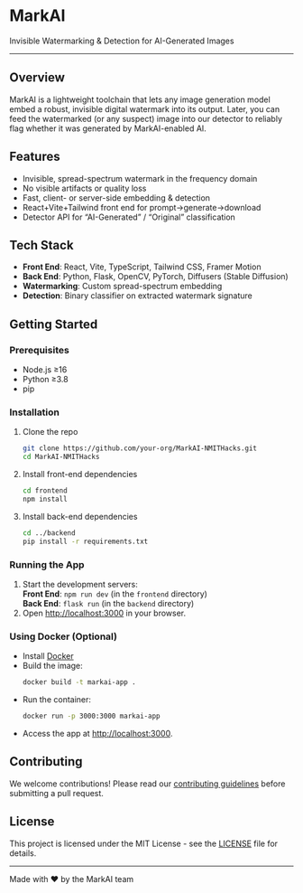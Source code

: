 # MarkAI

Invisible Watermarking & Detection for AI-Generated Images

---

## Overview
MarkAI is a lightweight toolchain that lets any image generation model embed a robust, invisible digital watermark into its output. Later, you can feed the watermarked (or any suspect) image into our detector to reliably flag whether it was generated by MarkAI-enabled AI.

## Features
- Invisible, spread-spectrum watermark in the frequency domain  
- No visible artifacts or quality loss  
- Fast, client- or server-side embedding & detection  
- React+Vite+Tailwind front end for prompt→generate→download  
- Detector API for “AI-Generated” / “Original” classification  

## Tech Stack
- **Front End**: React, Vite, TypeScript, Tailwind CSS, Framer Motion  
- **Back End**: Python, Flask, OpenCV, PyTorch, Diffusers (Stable Diffusion)  
- **Watermarking**: Custom spread-spectrum embedding  
- **Detection**: Binary classifier on extracted watermark signature  

## Getting Started

### Prerequisites
- Node.js ≥16  
- Python ≥3.8  
- pip  

### Installation
1. Clone the repo  
   ```bash
   git clone https://github.com/your-org/MarkAI-NMITHacks.git
   cd MarkAI-NMITHacks
   ```
2. Install front-end dependencies  
   ```bash
   cd frontend
   npm install
   ```
3. Install back-end dependencies  
   ```bash
   cd ../backend
   pip install -r requirements.txt
   ```

### Running the App
1. Start the development servers:  
   **Front End**: `npm run dev` (in the `frontend` directory)  
   **Back End**: `flask run` (in the `backend` directory)  
2. Open [http://localhost:3000](http://localhost:3000) in your browser.

### Using Docker (Optional)
- Install [Docker](https://www.docker.com/get-started)  
- Build the image:  
  ```bash
  docker build -t markai-app .
  ```
- Run the container:  
  ```bash
  docker run -p 3000:3000 markai-app
  ```
- Access the app at [http://localhost:3000](http://localhost:3000).

## Contributing
We welcome contributions! Please read our [contributing guidelines](CONTRIBUTING.md) before submitting a pull request.

## License
This project is licensed under the MIT License - see the [LICENSE](LICENSE) file for details.

---

Made with ❤️ by the MarkAI team

